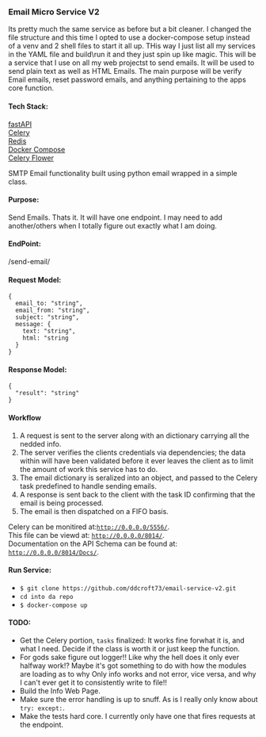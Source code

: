 ### Email Micro Service V2

Its pretty much the same service as before but a bit cleaner. I changed the file structure and this time I opted to use a docker-compose setup instead of a venv and 2 shell files to start it all up. THis way I just list all my services in the YAML file and build\run it and they just spin up like magic. This will be a service that I use on all my web projectst to send emails. It will be used to send plain text as well as HTML Emails. The main purpose will be verify Email emails, reset password emails, and anything pertaining to the apps core function. 

#### Tech Stack:
[fastAPI](https://fastapi.tiangolo.com)<br>
[Celery](https://docs.celeryq.dev/en/stable/getting-started/introduction.html)<br>
[Redis](https://redis.io) <br>
[Docker Compose](https://docs.docker.com/compose/) <br>
[Celery Flower](https://flower.readthedocs.io/en/latest/index.html)

SMTP Email functionality built using python email wrapped in a simple class.


#### Purpose:
Send Emails. Thats it. It will have one endpoint. I may need to add another/others when I totally figure out exactly what I am doing.  

#### EndPoint:
/send-email/


#### Request Model:

```
{
  email_to: "string",
  email_from: "string",
  subject: "string",
  message: {
    text: "string",
    html: "string
  }
}
```
#### Response Model:

```
{
  "result": "string"
}
```
#### Workflow

1. A request is sent to the server along with an dictionary carrying all the nedded info.
2. The server verifies the clients credentials via dependencies; the data within will have been validated before it ever leaves the client as to limit the amount of work this service has to do.
3. The email dictionary is seralized into an object, and passed to the Celery task predefined to handle sending emails.
4. A response is sent back to the client with the task ID confirming that the email is being processed.
5. The email is then dispatched on a FIFO basis.

Celery can be monitired at:[`http://0.0.0.0/5556/`](http://0.0.0.0/5556/). <br>
This file can be viewd at: [`http://0.0.0.0/8014/`](http://0.0.0.0/8014/). <br>
Documentation on the API Schema can be found at: [`http://0.0.0.0/8014/Docs/`](http://0.0.0.0/8014/Docs/). <br>

#### Run Service:

- `$ git clone https://github.com/ddcroft73/email-service-v2.git`
- `cd into da repo`
- `$ docker-compose up`

#### TODO:
- Get the Celery portion, `tasks` finalized:
  It works fine forwhat it is, and what I need. Decide if the class is worth it or just keep the function. 
- For gods sake figure out logger!! Like why the hell does it only ever halfway work!? Maybe it's got something to do with
  how the modules are loading as to why Only info works and not error, vice versa, and why I can't ever get it to consistently write to file!!   
- Build the Info Web Page.
- Make sure the error handling is up to snuff. As is I really only know about `try: except:`. 
- Make the tests hard core. I currently only have one that fires requests at the endpoint.
